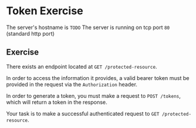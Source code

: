 # Token Exercise

The server's hostname is `TODO`
The server is running on tcp port `80` (standard http port)

## Exercise

There exists an endpoint located at `GET /protected-resource`.

In order to access the information it provides, a valid bearer token must be provided in the request via the `Authorization` header.

In order to generate a token, you must make a request to `POST /tokens`, which will return a token in the response.

Your task is to make a successful authenticated request to `GET /protected-resource`.
